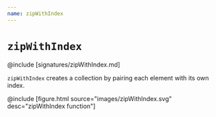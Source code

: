 ```yaml
---
name: zipWithIndex
---
```


# `zipWithIndex`

@include [signatures/zipWithIndex.md]

`zipWithIndex` creates a collection by pairing each element with its own index.

@include [figure.html source="images/zipWithIndex.svg" desc="zipWithIndex function"]
